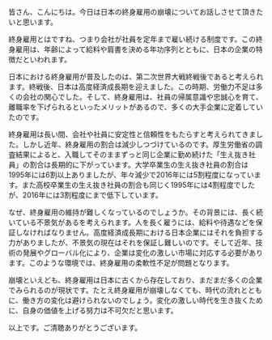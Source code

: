 <meta name="viewport" content="width=device-width, initial-scale=1.0">

皆さん、こんにちは。今日は日本の終身雇用の崩壊についてお話しさせて頂きたいと思います。

終身雇用とはですね、つまり会社が社員を定年まで雇い続ける制度です。この終身雇用は、年齢によって給料や肩書を決める年功序列とともに、日本の企業の特徴だといわれます。

日本における終身雇用が普及したのは、第二次世界大戦終戦後であると考えられます。終戦後、日本は高度経済成長期を迎えました。この時期、労働力不足は多くの会社の関心でした。そして、終身雇用は、社員の帰属意識や忠誠心を育て、離職率を下げられるといったメリットがあるので、多くの大手企業に定着していたのです。

終身雇用は長い間、会社や社員に安定性と信頼性をもたらすと考えられてきました。しかし近年、終身雇用の割合は減少しつづけているのです。厚生労働省の調査結果によると、入職してそのままずっと同じ企業に勤め続けた「生え抜き社員」の割合は長期的に下がっています。大学卒業生の生え抜き社員の割合は1995年には6割以上ありましたが、年々減少で2016年には5割程度になっています。また高校卒業生の生え抜き社員の割合も同じく1995年には4割程度でしたが、2016年には3割程度にまで低下しています。

なぜ、終身雇用の維持が難しくなっているのでしょうか。その背景には、長く続いている不景気があるを考えられます。人を長く雇うには、給料や待遇などを保証しなければなりません。高度経済成長期における日本企業にはそれを負担する力がありましたが、不景気の現在はそれを保証し難しいのです。そして近年、技術の発展やグローバル化により、企業は変化の激しい市場に対応する必要があります。このような環境では、終身雇用の柔軟性不足が問題となります。

崩壊といえども、終身雇用は日本に古くから存在しており、まだまだ多くの企業でみられるのが現状です。たとえ終身雇用が崩壊しなくても、時代の流れとともに、働き方の変化は避けられないのでしょう。変化の激しい時代を生き抜くために、自身の価値を上げる努力は不可欠だと思います。

以上です。ご清聴ありがとうございます。